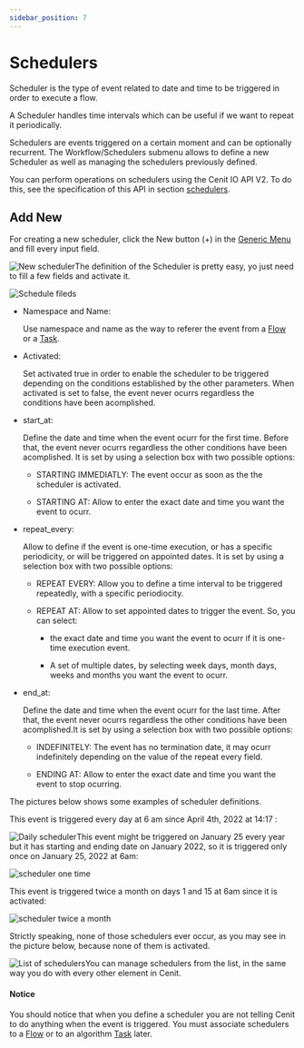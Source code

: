 ```yaml
---
sidebar_position: 7
---
```


# Schedulers

Scheduler is the type of event related to date and time to be triggered in order to execute a flow. 

A Scheduler handles time intervals which can be useful if we want to repeat it periodically.

Schedulers are events triggered on a certain moment and can be optionally recurrent. The Workflow/Schedulers submenu allows to define a new Scheduler as well as managing the schedulers previously defined.

You can perform operations on schedulers using the Cenit IO API V2. To do this, see the specification of this API in section [schedulers](https://cenit-io.github.io/api-v2-specs/#tag/Schedulers).

## Add New

For creating a new scheduler, click the New button (+) in the [Generic Menu](generic/generic_menu_options_.md) and fill every input field.

![New scheduler](https://user-images.githubusercontent.com/99367633/161334161-b772b5f2-7584-4642-9cff-4d286c2e2a5a.png)The definition of the Scheduler is pretty easy, yo just need to fill a few fields and activate it.

![Schedule fileds](https://user-images.githubusercontent.com/99367633/161334337-065e23f5-fa7a-4bce-a545-a2ad04bf4cdb.png)

- Namespace and Name:
  
  Use namespace and name as the way to referer the event from a [Flow](workflows/flows.md) or a [Task](monitors/tasks.md).

- Activated:
  
  Set activated true in order to enable the scheduler to be triggered depending on the conditions established by the other parameters. When activated is set to false, the event never ocurrs regardless the conditions have been acomplished.

- start_at:
  
  Define the date and time when the event ocurr for the first time. Before that, the event never ocurrs regardless the other conditions have been acomplished. It is set by using a selection box with two possible options:
  
  - STARTING IMMEDIATLY: The event occur as soon as the the scheduler is activated.
  
  - STARTING AT: Allow to enter the exact date and time you want the event to ocurr.

- repeat_every:
  
  Allow to define if the event is one-time execution, or has a specific periodicity, or will be triggered on appointed dates. It is set by using a selection box with two possible options:
  
  - REPEAT EVERY: Allow you to define a time interval to be triggered repeatedly, with a specific periodiocity.
  
  - REPEAT AT: Allow to set appointed dates to trigger the event. So, you can select:
    
    - the exact date and time you want the event to ocurr if it is one-time execution event.
    
    - A set of multiple dates, by selecting week days, month days, weeks and months you want the event to ocurr.

- end_at:
  
  Define the date and time when the event ocurr for the last time. After that, the event never ocurrs regardless the other conditions have been acomplished.It is set by using a selection box with two possible options:
  
  - INDEFINITELY: The event has no termination date, it may ocurr indefinitely depending on the value of the repeat every field.
  
  - ENDING AT: Allow to enter the exact date and time you want the event to stop ocurring.

The pictures below shows some examples of scheduler definitions.

This event is triggered every day at 6 am since April 4th, 2022 at 14:17 :

![Daily scheduler](https://user-images.githubusercontent.com/99367633/161336092-481236c1-53e3-423d-82b1-34c9c277cc81.png)This event might be triggered on January 25 every year but it has starting and ending date on January 2022, so it is triggered only once  on January 25, 2022 at 6am:

![scheduler one time](https://user-images.githubusercontent.com/54523080/150627665-40c2a195-c343-4a5e-bd44-c83cdb42994c.png)

This event is triggered twice a month on days 1 and 15 at 6am since it is activated:

![scheduler twice a month](https://user-images.githubusercontent.com/54523080/150627667-5e7cc56d-65a7-4f67-94ba-ff59936b51be.png)

Strictly speaking, none of those schedulers ever occur, as you may see in the picture below, because none of them is activated.

![List of schedulers](https://user-images.githubusercontent.com/99367633/161336639-3eb4df54-fb38-43b3-a992-f76e8bc11850.png)You can manage schedulers from the list, in the same way you do with every other element in Cenit. 

#### Notice

You should notice that when you define a scheduler you are not telling Cenit to do anything when the event is triggered. You must associate schedulers to a [Flow](workflows/flows.md) or to an algorithm [Task](monitors/tasks.md) later.